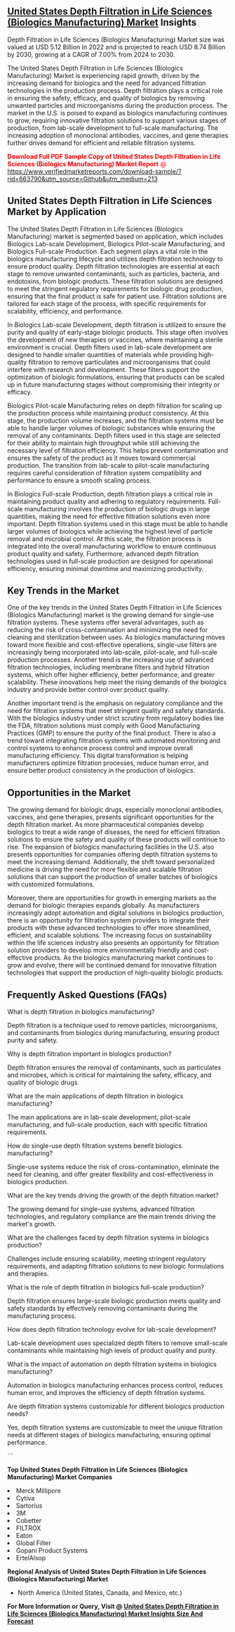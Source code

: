 <h2><a href="https://www.verifiedmarketreports.com/download-sample/?rid=663790&amp;utm_source=Github&amp;utm_medium=213" target="_blank">United States Depth Filtration in Life Sciences (Biologics Manufacturing) Market</a> Insights</h2><p>Depth Filtration in Life Sciences (Biologics Manufacturing) Market size was valued at USD 5.12 Billion in 2022 and is projected to reach USD 8.74 Billion by 2030, growing at a CAGR of 7.00% from 2024 to 2030.</p><p><p>The United States Depth Filtration in Life Sciences (Biologics Manufacturing) Market is experiencing rapid growth, driven by the increasing demand for biologics and the need for advanced filtration technologies in the production process. Depth filtration plays a critical role in ensuring the safety, efficacy, and quality of biologics by removing unwanted particles and microorganisms during the production process. The market in the U.S. is poised to expand as biologics manufacturing continues to grow, requiring innovative filtration solutions to support various stages of production, from lab-scale development to full-scale manufacturing. The increasing adoption of monoclonal antibodies, vaccines, and gene therapies further drives demand for efficient and reliable filtration systems.<p><span class=""><span style="color: #ff0000;"><strong>Download Full PDF Sample Copy of United States Depth Filtration in Life Sciences (Biologics Manufacturing) Market Report</strong> @ </span><a href="https://www.verifiedmarketreports.com/download-sample/?rid=663790&amp;utm_source=Github&amp;utm_medium=213" target="_blank">https://www.verifiedmarketreports.com/download-sample/?rid=663790&amp;utm_source=Github&amp;utm_medium=213</a></span></p></p><h2>United States Depth Filtration in Life Sciences Market by Application</h2><p>The United States Depth Filtration in Life Sciences (Biologics Manufacturing) market is segmented based on application, which includes Biologics Lab-scale Development, Biologics Pilot-scale Manufacturing, and Biologics Full-scale Production. Each segment plays a vital role in the biologics manufacturing lifecycle and utilizes depth filtration technology to ensure product quality. Depth filtration technologies are essential at each stage to remove unwanted contaminants, such as particles, bacteria, and endotoxins, from biologic products. These filtration solutions are designed to meet the stringent regulatory requirements for biologic drug production, ensuring that the final product is safe for patient use. Filtration solutions are tailored for each stage of the process, with specific requirements for scalability, efficiency, and performance.<p>In Biologics Lab-scale Development, depth filtration is utilized to ensure the purity and quality of early-stage biologic products. This stage often involves the development of new therapies or vaccines, where maintaining a sterile environment is crucial. Depth filters used in lab-scale development are designed to handle smaller quantities of materials while providing high-quality filtration to remove particulates and microorganisms that could interfere with research and development. These filters support the optimization of biologic formulations, ensuring that products can be scaled up in future manufacturing stages without compromising their integrity or efficacy.</p><p>Biologics Pilot-scale Manufacturing relies on depth filtration for scaling up the production process while maintaining product consistency. At this stage, the production volume increases, and the filtration systems must be able to handle larger volumes of biologic substances while ensuring the removal of any contaminants. Depth filters used in this stage are selected for their ability to maintain high throughput while still achieving the necessary level of filtration efficiency. This helps prevent contamination and ensures the safety of the product as it moves toward commercial production. The transition from lab-scale to pilot-scale manufacturing requires careful consideration of filtration system compatibility and performance to ensure a smooth scaling process.</p><p>In Biologics Full-scale Production, depth filtration plays a critical role in maintaining product quality and adhering to regulatory requirements. Full-scale manufacturing involves the production of biologic drugs in large quantities, making the need for effective filtration solutions even more important. Depth filtration systems used in this stage must be able to handle larger volumes of biologics while achieving the highest level of particle removal and microbial control. At this scale, the filtration process is integrated into the overall manufacturing workflow to ensure continuous product quality and safety. Furthermore, advanced depth filtration technologies used in full-scale production are designed for operational efficiency, ensuring minimal downtime and maximizing productivity.</p><h2>Key Trends in the Market</h2><p>One of the key trends in the United States Depth Filtration in Life Sciences (Biologics Manufacturing) market is the growing demand for single-use filtration systems. These systems offer several advantages, such as reducing the risk of cross-contamination and minimizing the need for cleaning and sterilization between uses. As biologics manufacturing moves toward more flexible and cost-effective operations, single-use filters are increasingly being incorporated into lab-scale, pilot-scale, and full-scale production processes. Another trend is the increasing use of advanced filtration technologies, including membrane filters and hybrid filtration systems, which offer higher efficiency, better performance, and greater scalability. These innovations help meet the rising demands of the biologics industry and provide better control over product quality.</p><p>Another important trend is the emphasis on regulatory compliance and the need for filtration systems that meet stringent quality and safety standards. With the biologics industry under strict scrutiny from regulatory bodies like the FDA, filtration solutions must comply with Good Manufacturing Practices (GMP) to ensure the purity of the final product. There is also a trend toward integrating filtration systems with automated monitoring and control systems to enhance process control and improve overall manufacturing efficiency. This digital transformation is helping manufacturers optimize filtration processes, reduce human error, and ensure better product consistency in the production of biologics.</p><h2>Opportunities in the Market</h2><p>The growing demand for biologic drugs, especially monoclonal antibodies, vaccines, and gene therapies, presents significant opportunities for the depth filtration market. As more pharmaceutical companies develop biologics to treat a wide range of diseases, the need for efficient filtration solutions to ensure the safety and quality of these products will continue to rise. The expansion of biologics manufacturing facilities in the U.S. also presents opportunities for companies offering depth filtration systems to meet the increasing demand. Additionally, the shift toward personalized medicine is driving the need for more flexible and scalable filtration solutions that can support the production of smaller batches of biologics with customized formulations.</p><p>Moreover, there are opportunities for growth in emerging markets as the demand for biologic therapies expands globally. As manufacturers increasingly adopt automation and digital solutions in biologics production, there is an opportunity for filtration system providers to integrate their products with these advanced technologies to offer more streamlined, efficient, and scalable solutions. The increasing focus on sustainability within the life sciences industry also presents an opportunity for filtration solution providers to develop more environmentally friendly and cost-effective products. As the biologics manufacturing market continues to grow and evolve, there will be continued demand for innovative filtration technologies that support the production of high-quality biologic products.</p><h2>Frequently Asked Questions (FAQs)</h2><p>What is depth filtration in biologics manufacturing?</p><p>Depth filtration is a technique used to remove particles, microorganisms, and contaminants from biologics during manufacturing, ensuring product purity and safety.</p><p>Why is depth filtration important in biologics production?</p><p>Depth filtration ensures the removal of contaminants, such as particulates and microbes, which is critical for maintaining the safety, efficacy, and quality of biologic drugs.</p><p>What are the main applications of depth filtration in biologics manufacturing?</p><p>The main applications are in lab-scale development, pilot-scale manufacturing, and full-scale production, each with specific filtration requirements.</p><p>How do single-use depth filtration systems benefit biologics manufacturing?</p><p>Single-use systems reduce the risk of cross-contamination, eliminate the need for cleaning, and offer greater flexibility and cost-effectiveness in biologics production.</p><p>What are the key trends driving the growth of the depth filtration market?</p><p>The growing demand for single-use systems, advanced filtration technologies, and regulatory compliance are the main trends driving the market's growth.</p><p>What are the challenges faced by depth filtration systems in biologics production?</p><p>Challenges include ensuring scalability, meeting stringent regulatory requirements, and adapting filtration solutions to new biologic formulations and therapies.</p><p>What is the role of depth filtration in biologics full-scale production?</p><p>Depth filtration ensures large-scale biologic production meets quality and safety standards by effectively removing contaminants during the manufacturing process.</p><p>How does depth filtration technology evolve for lab-scale development?</p><p>Lab-scale development uses specialized depth filters to remove small-scale contaminants while maintaining high levels of product quality and purity.</p><p>What is the impact of automation on depth filtration systems in biologics manufacturing?</p><p>Automation in biologics manufacturing enhances process control, reduces human error, and improves the efficiency of depth filtration systems.</p><p>Are depth filtration systems customizable for different biologics production needs?</p><p>Yes, depth filtration systems are customizable to meet the unique filtration needs at different stages of biologics manufacturing, ensuring optimal performance.</p>```</p><p><strong>Top United States Depth Filtration in Life Sciences (Biologics Manufacturing) Market Companies</strong></p><div data-test-id=""><p><li>Merck Millipore</li><li> Cytiva</li><li> Sartorius</li><li> 3M</li><li> Cobetter</li><li> FILTROX</li><li> Eaton</li><li> Global Filter</li><li> Gopani Product Systems</li><li> ErtelAlsop</li></p><div><strong>Regional Analysis of&nbsp;United States Depth Filtration in Life Sciences (Biologics Manufacturing) Market</strong></div><ul><li dir="ltr"><p dir="ltr">North America&nbsp;(United States, Canada, and Mexico, etc.)</p></li></ul><p><strong>For More Information or Query, Visit @&nbsp;</strong><strong><a href="https://www.verifiedmarketreports.com/product/depth-filtration-in-life-sciences-biologics-manufacturing-market/?utm_source=Github&amp;utm_medium=213" target="_blank">United States Depth Filtration in Life Sciences (Biologics Manufacturing) Market Insights Size And Forecast</a></strong></p></div>

